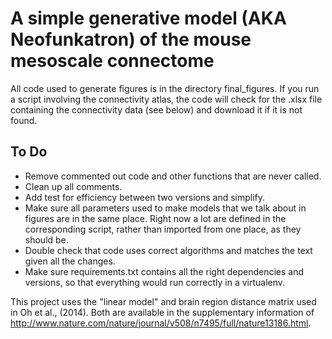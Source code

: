 A simple generative model (AKA Neofunkatron) of the mouse mesoscale connectome
===

All code used to generate figures is in the directory final_figures. If you run a script involving the connectivity atlas, the code will check for the .xlsx file containing the connectivity data (see below) and download it if it is not found.

## To Do
* Remove commented out code and other functions that are never called.
* Clean up all comments.
* Add test for efficiency between two versions and simplify.
* Make sure all parameters used to make models that we talk about in figures are in the same place. Right now a lot are defined in the corresponding script, rather than imported from one place, as they should be.
* Double check that code uses correct algorithms and matches the text given all the changes.
* Make sure requirements.txt contains all the right dependencies and versions, so that everything would run correctly in a virtualenv.

This project uses the "linear model" and brain region distance matrix used in Oh et al., (2014). Both are available in the supplementary information of http://www.nature.com/nature/journal/v508/n7495/full/nature13186.html.
